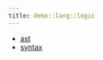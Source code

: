 ```yaml
---
title: demo::lang::logic
---
```



* [ast](../../../../Library/demo/lang/logic/ast)
* [syntax](../../../../Library/demo/lang/logic/syntax)